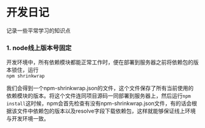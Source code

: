 # 开发日记
记录一些平常学习的知识点

### 1. node线上版本号固定   
开发环境中，所有依赖模块都能正常工作时，便在部署到服务器之前将依赖包的版本锁住，运行 <br>
`npm shrinkwrap`  <br>

我们会得到一个npm-shrinkwrap.json的文件，这个文件保存了所有当前使用的依赖模块的版本。将这个文件连同项目源码一同部署到服务器上，然后运行`npm install`这时候，npm会首先检查有没有npm-shrinkwrap.json文件，有的话会根据该文件中依赖包的版本以及resolve字段下载依赖包，这样就能够保证线上环境与开发环境一致。


